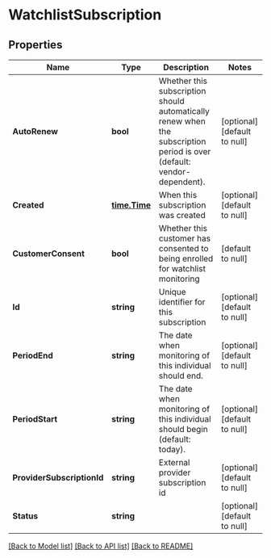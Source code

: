 # WatchlistSubscription

## Properties
Name | Type | Description | Notes
------------ | ------------- | ------------- | -------------
**AutoRenew** | **bool** | Whether this subscription should automatically renew when the subscription period is over (default: vendor-dependent).  | [optional] [default to null]
**Created** | [**time.Time**](time.Time.md) | When this subscription was created | [optional] [default to null]
**CustomerConsent** | **bool** | Whether this customer has consented to being enrolled for watchlist monitoring  | [default to null]
**Id** | **string** | Unique identifier for this subscription | [optional] [default to null]
**PeriodEnd** | **string** | The date when monitoring of this individual should end. | [optional] [default to null]
**PeriodStart** | **string** | The date when monitoring of this individual should begin (default: today). | [optional] [default to null]
**ProviderSubscriptionId** | **string** | External provider subscription id | [optional] [default to null]
**Status** | **string** |  | [optional] [default to null]

[[Back to Model list]](../README.md#documentation-for-models) [[Back to API list]](../README.md#documentation-for-api-endpoints) [[Back to README]](../README.md)

